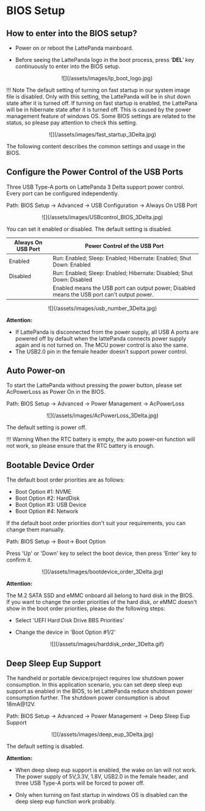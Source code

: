 # BIOS Setup

## How to enter into the BIOS setup?

* Power on or reboot the LattePanda mainboard.

* Before seeing the LattePanda logo in the boot process,  press ‘**DEL**’ key continuously to enter into the BIOS setup. 

    <center>![](/assets/images/lp_boot_logo.jpg)</center>



!!! Note
    The default setting of turning on fast startup in our system image file is disabled. Only with this setting, the LattePanda will be  in shut down state after it is turned off. If turning on fast startup is enabled, the LattePana will be in hibernate state after it is turned off.  This is caused by the power management feature of windows OS. Some BIOS settings are related to the status, so please pay attention to check this setting.

<center>![](/assets/images/fast_startup_3Delta.jpg)</center>



The following content describes the common settings and usage in the BIOS.

## Configure the Power Control of the USB Ports

Three USB Type-A ports on LattePanda 3 Delta support power control. Every port can be configured independently.

Path: BIOS Setup -> Advanced -> USB Configuration -> Always On USB Port

  <center>![](/assets/images/USBcontrol_BIOS_3Delta.jpg)</center>

You can set it enabled or disabled. The default setting is disabled.

| Always On USB Port | Power Control of the USB Port                                |
| ------------------ | ------------------------------------------------------------ |
| Enabled            | Run: Enabled; Sleep: Enabled; Hibernate: Enabled; Shut Down: Enabled |
| Disabled           | Run: Enabled; Sleep: Enabled; Hibernate: Disabled; Shut Down: Disabled |
|                    | Enabled means the USB port can output power; Disabled means the USB port can't output power. |

  <center>![](/assets/images/usb_number_3Delta.jpg)</center>

**Attention:** 

* If LattePanda is disconnected from the power supply, all USB A ports are powered off by default when the lattePanda connects power supply again and is not turned on. The MCU power control is also the same.
* The USB2.0 pin in the female header doesn't support power control.


## Auto Power-on
To start the LattePanda without pressing the power button, please set AcPowerLoss as Power On in the BIOS.

Path: BIOS Setup -> Advanced -> Power Management -> AcPowerLoss

  <center>![](/assets/images/AcPowerLoss_3Delta.jpg)</center>

The default setting is power off.

!!! Warning
    When the RTC battery is empty, the auto power-on function will not work, so please ensure that the RTC battery is enough.

## Bootable Device Order

The default boot order priorities are as follows: 

* Boot Option #1: NVME
* Boot Option #2: HardDisk
* Boot Option #3: USB Device
* Boot Option #4: Network

If the default boot order priorities don't suit your requirements, you can change them manually.

Path: BIOS Setup -> Boot-> Boot Option

Press 'Up' or 'Down' key to select the boot device, then press 'Enter' key to confirm it. 

  <center>![](/assets/images/bootdevice_order_3Delta.jpg)</center>

**Attention:** 

The M.2 SATA SSD and eMMC onboard all belong to hard disk in the BIOS. If you want to change the order priorities of the hard disk, or eMMC doesn't show in the  boot order priorities, please do the following steps:

* Select 'UEFI Hard Disk Drive BBS Priorities'

* Change the device in 'Boot Option #1/2'

    <center>![](/assets/images/harddisk_order_3Delta.gif)</center>



## Deep Sleep Eup Support
The handheld or portable device/project requires low shutdown power consumption. In this application scenario, you can set deep sleep eup support as enabled in the BIOS, to let LattePanda reduce shutdown power consumption further. The shutdown power consumption is about 18mA@12V.

Path: BIOS Setup -> Advanced -> Power Management -> Deep Sleep Eup Support

  <center>![](/assets/images/deep_eup_3Delta.jpg)</center>

The default setting is disabled.

**Attention:**

* When deep sleep eup support is enabled, the wake on lan will not work.  The power supply of 5V,3.3V, 1.8V, USB2.0 in the female header, and three USB Type-A ports will be forced to power off.

* Only when turning on fast startup in windows OS is disabled can the deep sleep eup function work probably. 

